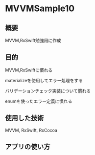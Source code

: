 # MVVMSample10
## 概要
MVVM,RxSwift勉強用に作成
## 目的
MVVM,RxSwiftに慣れる

materializeを使用してエラー処理をする

バリデーションチェック実装について慣れる

enumを使ったエラー定義に慣れる
## 使用した技術
MVVM, RxSwift, RxCocoa
## アプリの使い方


